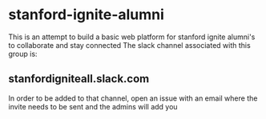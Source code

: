 # stanford-ignite-alumni
This is an attempt to build a basic web platform for stanford ignite alumni's to collaborate and stay connected
The slack channel associated with this group is:
## stanfordigniteall.slack.com
In order to be added to that channel, open an issue with an email where the invite needs to be sent and the admins will add you
